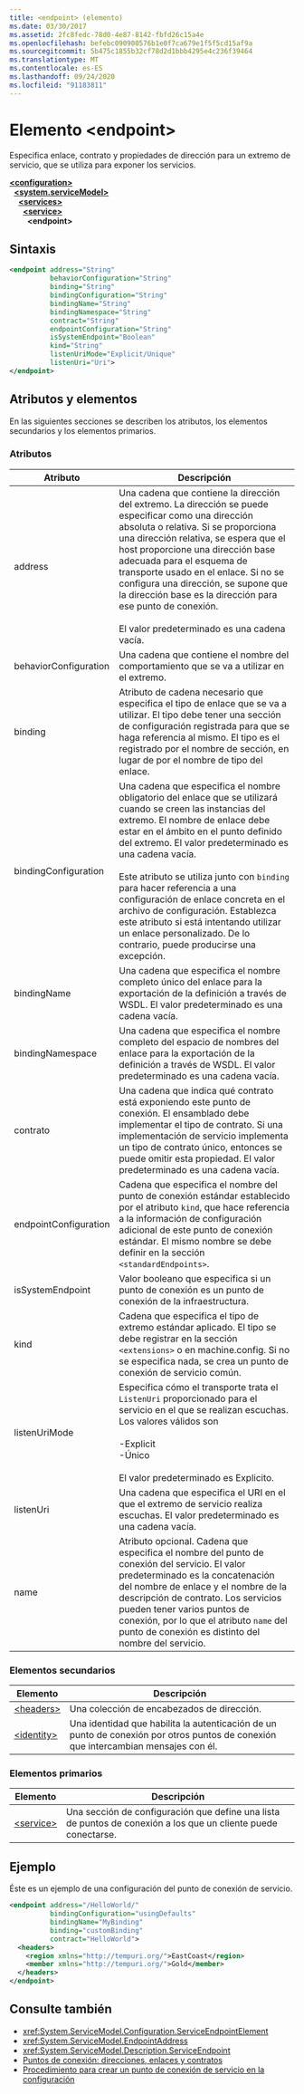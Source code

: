 ```yaml
---
title: <endpoint> (elemento)
ms.date: 03/30/2017
ms.assetid: 2fc8fedc-78d0-4e87-8142-fbfd26c15a4e
ms.openlocfilehash: befebc090900576b1e0f7ca679e1f5f5cd15af9a
ms.sourcegitcommit: 5b475c1855b32cf78d2d1bbb4295e4c236f39464
ms.translationtype: MT
ms.contentlocale: es-ES
ms.lasthandoff: 09/24/2020
ms.locfileid: "91183811"
---
```

# <a name="endpoint-element"></a>Elemento \<endpoint>

Especifica enlace, contrato y propiedades de dirección para un extremo de servicio, que se utiliza para exponer los servicios.  
  
[**\<configuration>**](../configuration-element.md)\
&nbsp;&nbsp;[**\<system.serviceModel>**](system-servicemodel.md)\
&nbsp;&nbsp;&nbsp;&nbsp;[**\<services>**](services.md)\
&nbsp;&nbsp;&nbsp;&nbsp;&nbsp;&nbsp;[**\<service>**](service.md)\
&nbsp;&nbsp;&nbsp;&nbsp;&nbsp;&nbsp;&nbsp;&nbsp;**\<endpoint>**  
  
## <a name="syntax"></a>Sintaxis  
  
```xml  
<endpoint address="String"
          behaviorConfiguration="String"
          binding="String"
          bindingConfiguration="String"
          bindingName="String"
          bindingNamespace="String"
          contract="String"
          endpointConfiguration="String"
          isSystemEndpoint="Boolean"
          kind="String"
          listenUriMode="Explicit/Unique"
          listenUri="Uri">
</endpoint>
```  
  
## <a name="attributes-and-elements"></a>Atributos y elementos  

 En las siguientes secciones se describen los atributos, los elementos secundarios y los elementos primarios.  
  
### <a name="attributes"></a>Atributos  
  
|Atributo|Descripción|  
|---------------|-----------------|  
|address|Una cadena que contiene la dirección del extremo. La dirección se puede especificar como una dirección absoluta o relativa. Si se proporciona una dirección relativa, se espera que el host proporcione una dirección base adecuada para el esquema de transporte usado en el enlace. Si no se configura una dirección, se supone que la dirección base es la dirección para ese punto de conexión.<br /><br /> El valor predeterminado es una cadena vacía.|  
|behaviorConfiguration|Una cadena que contiene el nombre del comportamiento que se va a utilizar en el extremo.|  
|binding|Atributo de cadena necesario que especifica el tipo de enlace que se va a utilizar. El tipo debe tener una sección de configuración registrada para que se haga referencia al mismo. El tipo es el registrado por el nombre de sección, en lugar de por el nombre de tipo del enlace.|  
|bindingConfiguration|Una cadena que especifica el nombre obligatorio del enlace que se utilizará cuando se creen las instancias del extremo. El nombre de enlace debe estar en el ámbito en el punto definido del extremo. El valor predeterminado es una cadena vacía.<br /><br /> Este atributo se utiliza junto con `binding` para hacer referencia a una configuración de enlace concreta en el archivo de configuración. Establezca este atributo si está intentando utilizar un enlace personalizado. De lo contrario, puede producirse una excepción.|  
|bindingName|Una cadena que especifica el nombre completo único del enlace para la exportación de la definición a través de WSDL. El valor predeterminado es una cadena vacía.|  
|bindingNamespace|Una cadena que especifica el nombre completo del espacio de nombres del enlace para la exportación de la definición a través de WSDL. El valor predeterminado es una cadena vacía.|  
|contrato|Una cadena que indica qué contrato está exponiendo este punto de conexión. El ensamblado debe implementar el tipo de contrato. Si una implementación de servicio implementa un tipo de contrato único, entonces se puede omitir esta propiedad. El valor predeterminado es una cadena vacía.|  
|endpointConfiguration|Cadena que especifica el nombre del punto de conexión estándar establecido por el atributo `kind`, que hace referencia a la información de configuración adicional de este punto de conexión estándar. El mismo nombre se debe definir en la sección `<standardEndpoints>`.|  
|isSystemEndpoint|Valor booleano que especifica si un punto de conexión es un punto de conexión de la infraestructura.|  
|kind|Cadena que especifica el tipo de extremo estándar aplicado. El tipo se debe registrar en la sección `<extensions>` o en machine.config. Si no se especifica nada, se crea un punto de conexión de servicio común.|  
|listenUriMode|Especifica cómo el transporte trata el `ListenUri` proporcionado para el servicio en el que se realizan escuchas. Los valores válidos son<br /><br /> -Explicit<br />-Único<br /><br /> El valor predeterminado es Explicito.|  
|listenUri|Una cadena que especifica el URI en el que el extremo de servicio realiza escuchas. El valor predeterminado es una cadena vacía.|  
|name|Atributo opcional. Cadena que especifica el nombre del punto de conexión del servicio. El valor predeterminado es la concatenación del nombre de enlace y el nombre de la descripción de contrato. Los servicios pueden tener varios puntos de conexión, por lo que el atributo `name` del punto de conexión es distinto del nombre del servicio.|  
  
### <a name="child-elements"></a>Elementos secundarios  
  
|Elemento|Descripción|  
|-------------|-----------------|  
|[\<headers>](headers.md)|Una colección de encabezados de dirección.|  
|[\<identity>](identity.md)|Una identidad que habilita la autenticación de un punto de conexión por otros puntos de conexión que intercambian mensajes con él.|  
  
### <a name="parent-elements"></a>Elementos primarios  
  
|Elemento|Descripción|  
|-------------|-----------------|  
|[\<service>](service.md)|Una sección de configuración que define una lista de puntos de conexión a los que un cliente puede conectarse.|  
  
## <a name="example"></a>Ejemplo  

 Éste es un ejemplo de una configuración del punto de conexión de servicio.  
  
```xml  
<endpoint address="/HelloWorld/"
          bindingConfiguration="usingDefaults"
          bindingName="MyBinding"
          binding="customBinding"
          contract="HelloWorld">
  <headers>
    <region xmlns="http://tempuri.org/">EastCoast</region>
    <member xmlns="http://tempuri.org/">Gold</member>
  </headers>
</endpoint>
```  
  
## <a name="see-also"></a>Consulte también

- <xref:System.ServiceModel.Configuration.ServiceEndpointElement>
- <xref:System.ServiceModel.EndpointAddress>
- <xref:System.ServiceModel.Description.ServiceEndpoint>
- [Puntos de conexión: direcciones, enlaces y contratos](../../../wcf/feature-details/endpoints-addresses-bindings-and-contracts.md)
- [Procedimiento para crear un punto de conexión de servicio en la configuración](../../../wcf/feature-details/how-to-create-a-service-endpoint-in-configuration.md)
